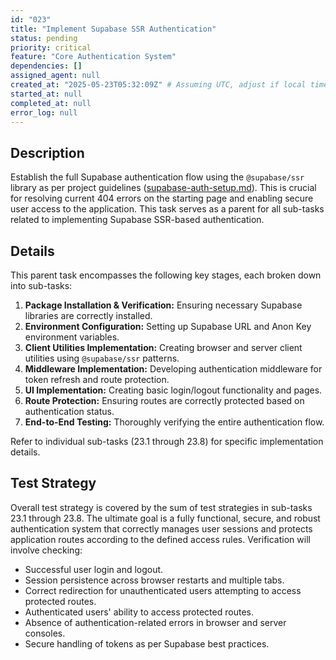 ```yaml
---
id: "023"
title: "Implement Supabase SSR Authentication"
status: pending
priority: critical
feature: "Core Authentication System"
dependencies: []
assigned_agent: null
created_at: "2025-05-23T05:32:09Z" # Assuming UTC, adjust if local time was intended for creation timestamp
started_at: null
completed_at: null
error_log: null
---
```


## Description

Establish the full Supabase authentication flow using the `@supabase/ssr` library as per project guidelines ([supabase-auth-setup.md](mdc:.windsurf/rules/.stack/supabase-auth-setup.md)). This is crucial for resolving current 404 errors on the starting page and enabling secure user access to the application. This task serves as a parent for all sub-tasks related to implementing Supabase SSR-based authentication.

## Details

This parent task encompasses the following key stages, each broken down into sub-tasks:

1.  **Package Installation & Verification:** Ensuring necessary Supabase libraries are correctly installed.
2.  **Environment Configuration:** Setting up Supabase URL and Anon Key environment variables.
3.  **Client Utilities Implementation:** Creating browser and server client utilities using `@supabase/ssr` patterns.
4.  **Middleware Implementation:** Developing authentication middleware for token refresh and route protection.
5.  **UI Implementation:** Creating basic login/logout functionality and pages.
6.  **Route Protection:** Ensuring routes are correctly protected based on authentication status.
7.  **End-to-End Testing:** Thoroughly verifying the entire authentication flow.

Refer to individual sub-tasks (23.1 through 23.8) for specific implementation details.

## Test Strategy

Overall test strategy is covered by the sum of test strategies in sub-tasks 23.1 through 23.8. The ultimate goal is a fully functional, secure, and robust authentication system that correctly manages user sessions and protects application routes according to the defined access rules. Verification will involve checking:

-   Successful user login and logout.
-   Session persistence across browser restarts and multiple tabs.
-   Correct redirection for unauthenticated users attempting to access protected routes.
-   Authenticated users' ability to access protected routes.
-   Absence of authentication-related errors in browser and server consoles.
-   Secure handling of tokens as per Supabase best practices.
